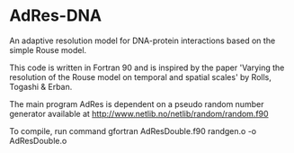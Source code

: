 # AdRes-DNA
An adaptive resolution model for DNA-protein interactions based on the simple Rouse model.

This code is written in Fortran 90 and is inspired by the paper 'Varying the resolution of the Rouse model on temporal and spatial scales' by Rolls, Togashi & Erban. 

The main program AdRes is dependent on a pseudo random number generator available at http://www.netlib.no/netlib/random/random.f90

To compile, run command gfortran AdResDouble.f90 randgen.o -o AdResDouble.o

